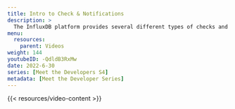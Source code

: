 ```yaml
---
title: Intro to Check & Notifications
description: >
  The InfluxDB platform provides several different types of checks and notifications to keep you informed about how your application is functioning. Here, Zoe Steinkamp outlines the key concepts behind checks and notifications in InfluxDB. To see these concepts in action see Zoe's video [Checks and Notifications in action](https://youtu.be/3Th_OcwJ47s).
menu:
  resources:
    parent: Videos
weight: 144
youtubeID: -QdldB3RxMw
date: 2022-6-30
series: [Meet the Developers S4]
metadata: [Meet the Developer Series]
---
```


{{< resources/video-content >}}

